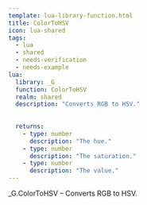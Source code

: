 ```yaml
---
template: lua-library-function.html
title: ColorToHSV
icon: lua-shared
tags:
  - lua
  - shared
  - needs-verification
  - needs-example
lua:
  library: _G
  function: ColorToHSV
  realm: shared
  description: "Converts RGB to HSV."
  
  
  returns:
    - type: number
      description: "The hue."
    - type: number
      description: "The saturation."
    - type: number
      description: "The value."
---
```


<div class="lua__search__keywords">
_G.ColorToHSV &#x2013; Converts RGB to HSV.
</div>

